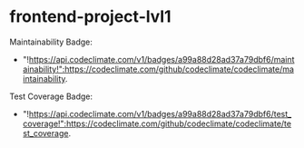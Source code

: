 # frontend-project-lvl1
Maintainability Badge:
- "!https://api.codeclimate.com/v1/badges/a99a88d28ad37a79dbf6/maintainability!":https://codeclimate.com/github/codeclimate/codeclimate/maintainability.

Test Coverage Badge:
- "!https://api.codeclimate.com/v1/badges/a99a88d28ad37a79dbf6/test_coverage!":https://codeclimate.com/github/codeclimate/codeclimate/test_coverage.
